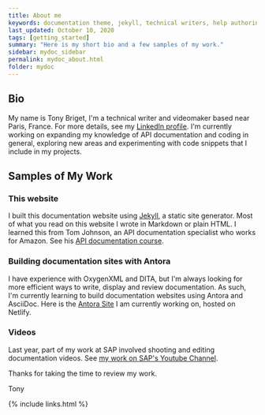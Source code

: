 ```yaml
---
title: About me
keywords: documentation theme, jekyll, technical writers, help authoring tools, hat replacements
last_updated: October 10, 2020
tags: [getting_started]
summary: "Here is my short bio and a few samples of my work."
sidebar: mydoc_sidebar
permalink: mydoc_about.html
folder: mydoc
---
```


## Bio
My name is Tony Briget, I'm a technical writer and videomaker based near Paris, France. For more details, see my [LinkedIn profile](https://www.linkedin.com/in/tony-briget-52640017a/). I'm currently working on expanding my knowledge of API documentation and coding in general, exploring new areas and experimenting with code snippets that I include in my projects. 

## Samples of My Work

### This website
I built this documentation website using [Jekyll](https://jekyllrb.com/), a static site generator. Most of what you read on this website I wrote in Markdown or plain HTML. I learned this from Tom Johnson, an API documentation specialist who works for Amazon. See his [API documentation course](https://idratherbewriting.com/learnapidoc/docapis_introtoapis.html).

### Building documentation sites with Antora
I have experience with OxygenXML and DITA, but I'm always looking for more efficient ways to write, display and review documentation. As such, I'm currently learning to build documentation websites using Antora and AsciiDoc. Here is the [Antora Site](https://tb-apidocs.netlify.app/apidocs/1.0/) I am currently working on, hosted on Netlify.

### Videos
Last year, part of my work at SAP involved shooting and editing documentation videos. See [my work on SAP's Youtube Channel](https://www.youtube.com/watch?v=aENAqA82wdo). 

Thanks for taking the time to review my work.

Tony

{% include links.html %}
